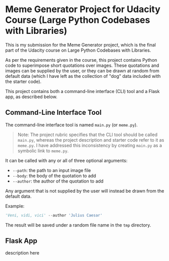 # Meme Generator Project for Udacity Course (Large Python Codebases with Libraries)

This is my submission for the Meme Generator project,
which is the final part of the Udacity course on Large
Python Codebases with Libraries.

As per the requirements given in the course, this
project contains Python code to superimpose short
quotations over images. These quotations and images
can be supplied by the user, or they can be drawn at
random from default data (which I have left as the
collection of "dog" data included with the starter
code).

This project contains both a command-line interface
(CLI) tool and a Flask app, as described below.

## Command-Line Interface Tool

The command-line interface tool is named ```main.py```
(or ```meme.py```).

> Note: The project rubric specifies that the CLI tool
> should be called ```main.py```, whereas the project
> description and starter code refer to it as
> ```meme.py```. I have addressed this inconsistency
> by creating ```main.py``` as a symbolic link to
> ```meme.py```.

It can be called with any or all of three optional
arguments:

- ```--path```: the path to an input image file
- ```--body```: the body of the quotation to add
- ```--author```: the author of the quotation to add

Any argument that is not supplied by the user will
instead be drawn from the default data.

Example:<br>
```python main.py --path /path/to/some/image --body
'Veni, vidi, vici' --author 'Julius Caesar'
```

The result will be saved under a random file name in
the ```tmp``` directory.

## Flask App

description here
